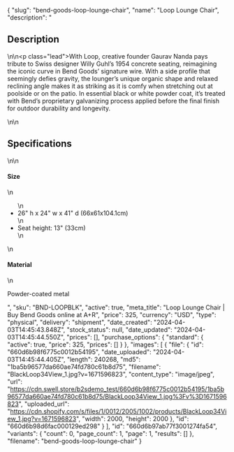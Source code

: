 {
  "slug": "bend-goods-loop-lounge-chair",
  "name": "Loop Lounge Chair",
  "description": "<h2>Description</h2>\n<!-- split -->\n<p class=\"lead\">With Loop, creative founder Gaurav Nanda pays tribute to Swiss designer Willy Guhl’s 1954 concrete seating, reimagining the iconic curve in Bend Goods’ signature wire. With a side profile that seemingly defies gravity, the lounger’s unique organic shape and relaxed reclining angle makes it as striking as it is comfy when stretching out at poolside or on the patio. In essential black or white powder coat, it’s treated with Bend’s proprietary galvanizing process applied before the final finish for outdoor durability and longevity. </p>\n<!-- split -->\n<h2>Specifications</h2>\n<!-- split -->\n<h4>Size</h4>\n<ul>\n<li>26\" h x 24\" w x 41\" d (66x61x104.1cm)</li>\n<li>Seat height: 13\" (33cm)</li>\n</ul>\n<h4>Material</h4>\n<p>Powder-coated metal</p>",
  "sku": "BND-LOOPBLK",
  "active": true,
  "meta_title": "Loop Lounge Chair | Buy Bend Goods online at A+R",
  "price": 325,
  "currency": "USD",
  "type": "physical",
  "delivery": "shipment",
  "date_created": "2024-04-03T14:45:43.848Z",
  "stock_status": null,
  "date_updated": "2024-04-03T14:45:44.550Z",
  "prices": [],
  "purchase_options": {
    "standard": {
      "active": true,
      "price": 325,
      "prices": []
    }
  },
  "images": [
    {
      "file": {
        "id": "660d6b98f6775c0012b54195",
        "date_uploaded": "2024-04-03T14:45:44.405Z",
        "length": 240268,
        "md5": "1ba5b96577da660ae74fd780c61b8d75",
        "filename": "BlackLoop34View_1.jpg?v=1671596823",
        "content_type": "image/jpeg",
        "url": "https://cdn.swell.store/b2sdemo_test/660d6b98f6775c0012b54195/1ba5b96577da660ae74fd780c61b8d75/BlackLoop34View_1.jpg%3Fv%3D1671596823",
        "uploaded_url": "https://cdn.shopify.com/s/files/1/0012/2005/1002/products/BlackLoop34View_1.jpg?v=1671596823",
        "width": 2000,
        "height": 2000
      },
      "id": "660d6b98d6fac000129ed298"
    }
  ],
  "id": "660d6b97ab77f3001274fa54",
  "variants": {
    "count": 0,
    "page_count": 1,
    "page": 1,
    "results": []
  },
  "filename": "bend-goods-loop-lounge-chair"
}
